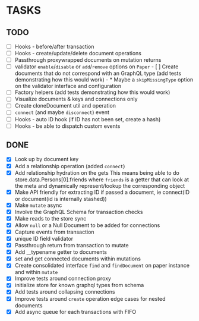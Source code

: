 # TASKS

## TODO

- [ ] Hooks - before/after transaction
- [ ] Hooks - create/update/delete document operations
- [ ] Passthrough proxywrapped documents on mutation returns
- [ ] validator `enable`/`disable` or `add`/`remove` options on `Paper`
      - [ ] Create documents that do not correspond with an GraphQL type (add tests demonstrating how this would work)
      - * Maybe a `skipMissingType` option on the validator interface and configuration
- [ ] Factory helpers (add tests demonstrating how this would work)
- [ ] Visualize documents & keys and connections only
- [ ] Create cloneDocument util and operation
- [ ] `connect` (and maybe `disconnect`) event
- [ ] Hooks - auto ID hook (if ID has not been set, create a hash)
- [ ] Hooks - be able to dispatch custom events

## DONE

- [x] Look up by document key
- [x] Add a relationship operation (added `connect`)
- [x] Add relationship hydration on the gets
      This means being able to do store.data.Persons[0].friends
      where `friends` is a getter that can look at the meta and dynamically
      represent/lookup the corresponding object
- [X] Make API friendly for extracting ID if passed a document, ie connect(ID or document(id is internally stashed))
- [X] Make `mutate` async
- [X] Involve the GraphQL Schema for transaction checks
- [X] Make reads to the store sync
- [X] Allow `null` or a Null Document to be added for connections
- [X] Capture events from transaction
- [X] unique ID field validator
- [X] Passthrough return from transaction to mutate
- [X] Add __typename getter to documents
- [X] set and get connected documents within mutations
- [X] Create consolidated interface `find` and `findDocument` on paper instance and within `mutate`
- [X] Improve tests around connection proxy
- [X] initialize store for known graphql types from schema
- [X] Add tests around collapsing connections
- [X] Improve tests around `create` operation edge cases for nested documents
- [X] Add async queue for each transactions with FIFO
